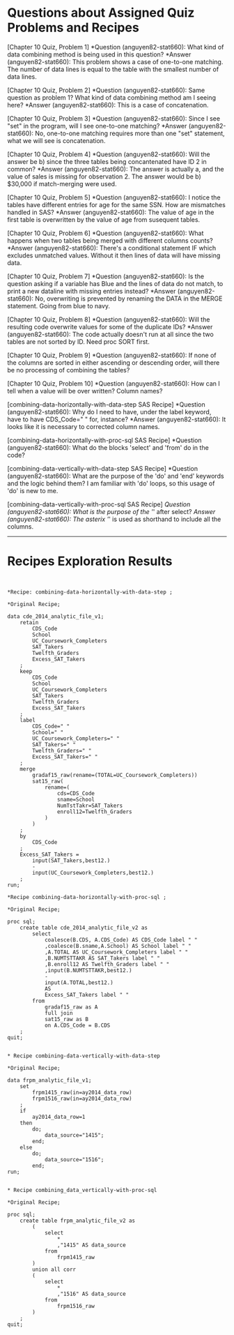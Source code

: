 
# Questions about Assigned Quiz Problems and Recipes


[Chapter 10 Quiz, Problem 1]
*Question (anguyen82-stat660): What kind of data combining method is being used in this question?
*Answer (anguyen82-stat660): This problem shows a case of one-to-one matching. The number of data lines is equal
to the table with the smallest number of data lines.



[Chapter 10 Quiz, Problem 2]
*Question (anguyen82-stat660): Same question as problem 1? What kind of data combining method am I seeing here?
*Answer (anguyen82-stat660): This is a case of concatenation.



[Chapter 10 Quiz, Problem 3]
*Question (anguyen82-stat660): Since I see "set" in the program, will I see one-to-one matching?
*Answer (anguyen82-stat660): No, one-to-one matching requires more than one "set" statement, what we will see is
concatenation.



[Chapter 10 Quiz, Problem 4]
*Question (anguyen82-stat660): Will the answer be b) since the three tables being concantenated have ID 2 in
common?
*Answer (anguyen82-stat660): The answer is actually a, and the value of sales is missing for observation 2. The
answer would be b) $30,000 if match-merging were used.



[Chapter 10 Quiz, Problem 5]
*Question (anguyen82-stat660): I notice the tables have different entries for age for the same SSN. How are mismatches
handled in SAS?
*Answer (anguyen82-stat660): The value of age in the first table is overwritten by the value of age from susequent tables.



[Chapter 10 Quiz, Problem 6]
*Question (anguyen82-stat660): What happens when two tables being merged with different columns counts?
*Answer (anguyen82-stat660): There's a conditional statement IF which excludes unmatched values. Without it then lines
of data will have missing data.



[Chapter 10 Quiz, Problem 7]
*Question (anguyen82-stat660): Is the question asking if a variable has Blue and the lines of data do not match, to
print a new dataline with missing entries instead?
*Answer (anguyen82-stat660): No, overwriting is prevented by renaming the DATA in the MERGE statement. Going from blue
to navy.



[Chapter 10 Quiz, Problem 8]
*Question (anguyen82-stat660): Will the resulting code overwrite values for some of the duplicate IDs?
*Answer (anguyen82-stat660): The code actually doesn't run at all since the two tables are not sorted by ID. Need
proc SORT first.



[Chapter 10 Quiz, Problem 9]
*Question (anguyen82-stat660): If none of the columns are sorted in either ascending or descending order, will there
be no processing of combining the tables?



[Chapter 10 Quiz, Problem 10]
*Question (anguyen82-stat660): How can I tell when a value will be over written? Column names?



[combining-data-horizontally-with-data-step SAS Recipe]
*Question (anguyen82-stat660): Why do I need to have, under the label keyword, have to have CDS_Code=" " for, instance?
*Answer (anguyen82-stat660): It looks like it is necessary to corrected column names.



[combining-data-horizontally-with-proc-sql SAS Recipe]
*Question (anguyen82-stat660): What do the blocks 'select' and 'from' do in the code?



[combining-data-vertically-with-data-step SAS Recipe]
*Question (anguyen82-stat660): What are the purpose of the 'do' and 'end' keywords and the logic behind them? I am
familiar with 'do' loops, so this usage of 'do' is new to me.



[combining-data-vertically-with-proc-sql SAS Recipe]
*Question (anguyen82-stat660): What is the purpose of the '*' after select?
*Answer (anguyen82-stat660): The asterix '*' is used as shorthand to include all the columns.



***



# Recipes Exploration Results



```SAS


*Recipe: combining-data-horizontally-with-data-step ;

*Original Recipe;

data cde_2014_analytic_file_v1;
    retain
	    CDS_Code
		School
		UC_Coursework_Completers
		SAT_Takers
		Twelfth_Graders
		Excess_SAT_Takers
	;
	keep
	    CDS_Code
		School
		UC_Coursework_Completers
		SAT_Takers
		Twelfth_Graders
		Excess_SAT_Takers
    ;
	label
	    CDS_Code=" "
		School=" "
		UC_Coursework_Completers=" "
		SAT_Takers=" "
		Twelfth_Graders=" "
		Excess_SAT_Takers=" "
	;
	merge
	    gradaf15_raw(rename=(TOTAL=UC_Coursework_Completers))
		sat15_raw(
		    rename=(
			    cds=CDS_Code
				sname=School
				NumTstTakr=SAT_Takers
				enroll12=Twelfth_Graders
			)
		)
	;
	by
	    CDS_Code
	;
	Excess_SAT_Takers =
	    input(SAT_Takers,best12.)
		-
		input(UC_Coursework_Completers,best12.)
	;
run;

*Recipe combining-data-horizontally-with-proc-sql ;

*Original Recipe;

proc sql;
    create table cde_2014_analytic_file_v2 as
	    select
		    coalesce(B.CDS, A.CDS_Code) AS CDS_Code label " "
			,coalesce(B.sname,A.School) AS School label " "
			,A.TOTAL AS UC_Coursework_Completers label " "
			,B.NUMTSTTAKR AS SAT_Takers label " "
			,B.enroll12 AS Twelfth_Graders label " "
			,input(B.NUMTSTTAKR,best12.)
			-
			input(A.TOTAL,best12.)
			AS
			Excess_SAT_Takers label " "
		from
		    gradaf15_raw as A
			full join
			sat15_raw as B
			on A.CDS_Code = B.CDS
	;
quit;


* Recipe combining-data-vertically-with-data-step

*Original Recipe;

data frpm_analytic_file_v1;
    set
	    frpm1415_raw(in=ay2014_data_row)
		frpm1516_raw(in=ay2014_data_row)
	;
	if
	    ay2014_data_row=1
	then
	    do;
		    data_source="1415";
		end;
	else
	    do;
		    data_source="1516";
		end;
run;


* Recipe combining_data_vertically-with-proc-sql

*Original Recipe;

proc sql;
    create table frpm_analytic_file_v2 as
	    (
            select
                *
				,"1415" AS data_source
            from
			    frpm1415_raw
		)
		union all corr
		(
		    select
			    *
				,"1516" AS data_source
			from
			    frpm1516_raw
		)
	;
quit;


```

